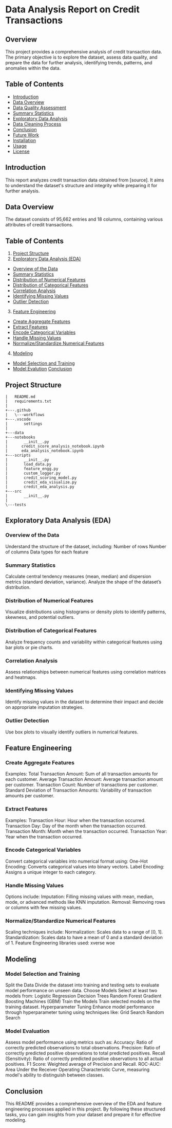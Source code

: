 # Data Analysis Report on Credit Transactions

## Overview
This project provides a comprehensive analysis of credit transaction data. The primary objective is to explore the dataset, assess data quality, and prepare the data for further analysis, identifying trends, patterns, and anomalies within the data.

## Table of Contents
- [Introduction](#introduction)
- [Data Overview](#data-overview)
- [Data Quality Assessment](#data-quality-assessment)
- [Summary Statistics](#summary-statistics)
- [Exploratory Data Analysis](#exploratory-data-analysis)
- [Data Cleaning Process](#data-cleaning-process)
- [Conclusion](#conclusion)
- [Future Work](#future-work)
- [Installation](#installation)
- [Usage](#usage)
- [License](#license)

## Introduction
This report analyzes credit transaction data obtained from [source]. It aims to understand the dataset's structure and integrity while preparing it for further analysis.

## Data Overview
The dataset consists of 95,662 entries and 18 columns, containing various attributes of credit transactions.

## Table of Contents
1. [Project Structure](#Project-Structure)
2. [Exploratory Data Analysis (EDA)](#Exploratory-Data-Analysis-EDA)
+ [Overview of the Data](#Overview-of-the-Data)
+ [Summary Statistics](#Summary-Statistics)
+ [Distribution of Numerical Features](#Distribution-of-Numerical-Features)
+ [Distribution of Categorical Features](#Distribution-of-Categorical-Features)
+ [Correlation Analysis](#Correlation-Analysis)
+ [Identifying Missing Values](#Identifying-Missing-Values)
+ [Outlier Detection](#Outlier-Detection)
3. [Feature Engineering](#Feature-Engineering)
+ [Create Aggregate Features](#Create-Aggregate-Features)
+ [Extract Features](#Extract-Features)
+ [Encode Categorical Variables](#Encode-Categorical-Variables)
+ [Handle Missing Values](Handle-Missing-Values)
+ [Normalize/Standardize Numerical Features](#Normalize/Standardize-Numerical-Features)
4. [Modeling](#Modeling)
+ [Model Selection and Training](#Model-Selection-and-Training)
+ [Model Evalution](#Model-Evalution)
[Conclusion](#Conclusion)
## Project Structure
```|   .gitignore
|   README.md
|   requirements.txt
|   
+---.github
|   \---workflows
+---.vscode
|       settings
|       
+---data
+---notebooks
|       __init__.py
|      credit_score_analysis_notebook.ipynb
|      eda_analysis_notebook.ipynb  
+---scripts
|       __init__.py
|       load_data.py
|       feature_engg.py
|       custom_logger.py
|       credit_scoring_model.py
|       credit_eda_visualize.py
|       credit_eda_analysis.py
+---src
|       __init__.py
|       
\---tests
```
## Exploratory Data Analysis (EDA)
### Overview of the Data
Understand the structure of the dataset, including:
Number of rows
Number of columns
Data types for each feature
### Summary Statistics
Calculate central tendency measures (mean, median) and dispersion metrics (standard deviation, variance).
Analyze the shape of the dataset’s distribution.
### Distribution of Numerical Features
Visualize distributions using histograms or density plots to identify patterns, skewness, and potential outliers.
### Distribution of Categorical Features
Analyze frequency counts and variability within categorical features using bar plots or pie charts.
### Correlation Analysis
Assess relationships between numerical features using correlation matrices and heatmaps.
### Identifying Missing Values
Identify missing values in the dataset to determine their impact and decide on appropriate imputation strategies.
### Outlier Detection
Use box plots to visually identify outliers in numerical features.
## Feature Engineering
### Create Aggregate Features
Examples:
Total Transaction Amount: Sum of all transaction amounts for each customer.
Average Transaction Amount: Average transaction amount per customer.
Transaction Count: Number of transactions per customer.
Standard Deviation of Transaction Amounts: Variability of transaction amounts per customer.
### Extract Features
Examples:
Transaction Hour: Hour when the transaction occurred.
Transaction Day: Day of the month when the transaction occurred.
Transaction Month: Month when the transaction occurred.
Transaction Year: Year when the transaction occurred.
### Encode Categorical Variables
Convert categorical variables into numerical format using:
One-Hot Encoding: Converts categorical values into binary vectors.
Label Encoding: Assigns a unique integer to each category.
### Handle Missing Values
Options include:
Imputation: Filling missing values with mean, median, mode, or advanced methods like KNN imputation.
Removal: Removing rows or columns with few missing values.
### Normalize/Standardize Numerical Features
Scaling techniques include:
Normalization: Scales data to a range of [0, 1].
Standardization: Scales data to have a mean of 0 and a standard deviation of 1.
Feature Engineering libraries used:
xverse
woe
## Modeling
### Model Selection and Training
Split the Data
Divide the dataset into training and testing sets to evaluate model performance on unseen data.
Choose Models
Select at least two models from:
Logistic Regression
Decision Trees
Random Forest
Gradient Boosting Machines (GBM)
Train the Models
Train selected models on the training dataset.
Hyperparameter Tuning
Enhance model performance through hyperparameter tuning using techniques like:
Grid Search
Random Search
### Model Evaluation
Assess model performance using metrics such as:
Accuracy: Ratio of correctly predicted observations to total observations.
Precision: Ratio of correctly predicted positive observations to total predicted positives.
Recall (Sensitivity): Ratio of correctly predicted positive observations to all actual positives.
F1 Score: Weighted average of Precision and Recall.
ROC-AUC: Area Under the Receiver Operating Characteristic Curve, measuring model's ability to distinguish between classes.
## Conclusion
This README provides a comprehensive overview of the EDA and feature engineering processes applied in this project. By following these structured tasks, you can gain insights from your dataset and prepare it for effective modeling.
